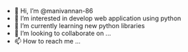 - 👋 Hi, I’m @manivannan-86
- 👀 I’m interested in develop web application using python
- 🌱 I’m currently learning new python libraries 
- 💞️ I’m looking to collaborate on ...
- 📫 How to reach me ...

<!---
manivannan-86/manivannan-86 is a ✨ special ✨ repository because its `README.md` (this file) appears on your GitHub profile.
You can click the Preview link to take a look at your changes.
--->
